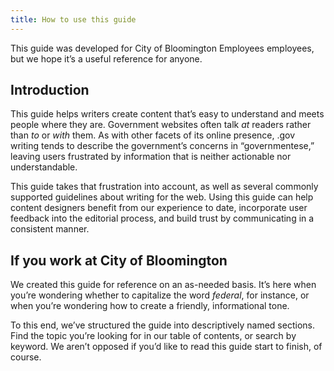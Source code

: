 ```yaml
---
title: How to use this guide
---
```


This guide was developed for City of Bloomington Employees employees, but we hope it’s a useful reference for anyone.

## Introduction

This guide helps writers create content that’s easy to understand and meets people where they are. Government websites often talk _at_ readers rather than _to_ or _with_ them. As with other facets of its online presence, .gov writing tends to describe the government’s concerns in “governmentese,” leaving users frustrated by information that is neither actionable nor understandable.

This guide takes that frustration into account, as well as several commonly supported guidelines about writing for the web. Using this guide can help content designers benefit from our experience to date, incorporate user feedback into the editorial process, and build trust by communicating in a consistent manner.

## If you work at City of Bloomington

We created this guide for reference on an as-needed basis. It’s here when you’re wondering whether to capitalize the word _federal_, for instance, or when you’re wondering how to create a friendly, informational tone.

To this end, we’ve structured the guide into descriptively named sections. Find the topic you’re looking for in our table of contents, or search by keyword. We aren’t opposed if you’d like to read this guide start to finish, of course.
